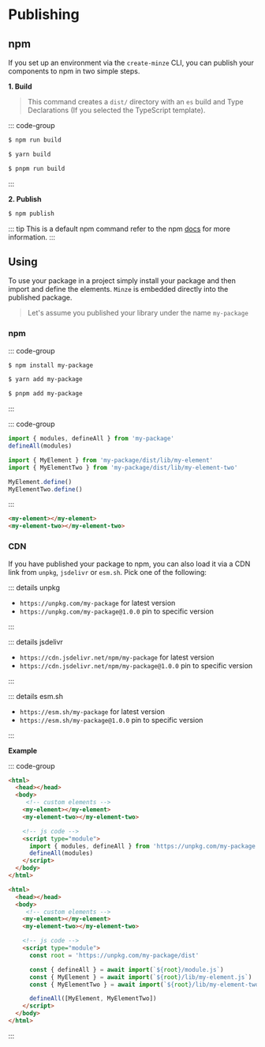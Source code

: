 # Publishing

## npm

If you set up an environment via the `create-minze` CLI, you can publish your components to npm in two simple steps.

**1. Build**

> This command creates a `dist/` directory with an `es` build and Type Declarations (If you selected the TypeScript template).

::: code-group

```bash [npm]
$ npm run build
```

```bash [yarn]
$ yarn build
```

```bash [pnpm]
$ pnpm run build
```

:::

**2. Publish**

```bash
$ npm publish
```

::: tip
This is a default npm command refer to the npm [docs](https://docs.npmjs.com/cli/v8/commands/npm-publish) for more information.
:::

## Using

To use your package in a project simply install your package and then import and define the elements. `Minze` is embedded directly into the published package.

> Let's assume you published your library under the name `my-package`

### npm

::: code-group

```bash [npm]
$ npm install my-package
```

```bash [yarn]
$ yarn add my-package
```

```bash [pnpm]
$ pnpm add my-package
```

:::

<!-- prettier-ignore-start -->

::: code-group

```js [Define All]
import { modules, defineAll } from 'my-package'
defineAll(modules)
```

```js [Define Separate]
import { MyElement } from 'my-package/dist/lib/my-element'
import { MyElementTwo } from 'my-package/dist/lib/my-element-two'

MyElement.define()
MyElementTwo.define()
```

:::

```html
<my-element></my-element>
<my-element-two></my-element-two>
```

<!-- prettier-ignore-end -->

### CDN

If you have published your package to npm, you can also load it via a CDN link from `unpkg`, `jsdelivr` or `esm.sh`. Pick one of the following:

::: details unpkg

- `https://unpkg.com/my-package` for latest version
- `https://unpkg.com/my-package@1.0.0` pin to specific version

:::

::: details jsdelivr

- `https://cdn.jsdelivr.net/npm/my-package` for latest version
- `https://cdn.jsdelivr.net/npm/my-package@1.0.0` pin to specific version

:::

::: details esm.sh

- `https://esm.sh/my-package` for latest version
- `https://esm.sh/my-package@1.0.0` pin to specific version

:::

**Example**

<!-- prettier-ignore-start -->

::: code-group

```html [Define All]
<html>
  <head></head>
  <body>
     <!-- custom elements -->
    <my-element></my-element>
    <my-element-two></my-element-two>

    <!-- js code -->
    <script type="module">
      import { modules, defineAll } from 'https://unpkg.com/my-package'
      defineAll(modules)
    </script>
  </body>
</html>
```

```html [Define Separate]
<html>
  <head></head>
  <body>
     <!-- custom elements -->
    <my-element></my-element>
    <my-element-two></my-element-two>

    <!-- js code -->
    <script type="module">
      const root = 'https://unpkg.com/my-package/dist'

      const { defineAll } = await import(`${root}/module.js`)
      const { MyElement } = await import(`${root}/lib/my-element.js`)
      const { MyElementTwo } = await import(`${root}/lib/my-element-two.js`)

      defineAll([MyElement, MyElementTwo])
    </script>
  </body>
</html>
```

:::

<!-- prettier-ignore-end -->
